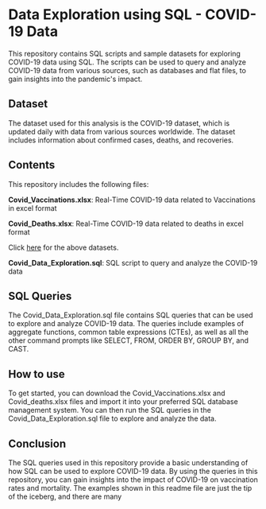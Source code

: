 # Data Exploration using SQL - COVID-19 Data
This repository contains SQL scripts and sample datasets for exploring COVID-19 data using SQL. The scripts can be used to query and analyze COVID-19 data from various sources, such as databases and flat files, to gain insights into the pandemic's impact.

## Dataset
The dataset used for this analysis is the COVID-19 dataset, which is updated daily with data from various sources worldwide. The dataset includes information about confirmed cases, deaths, and recoveries.

## Contents
This repository includes the following files:

**Covid_Vaccinations.xlsx**: Real-Time COVID-19 data related to Vaccinations in excel format

**Covid_Deaths.xlsx**: Real-Time COVID-19 data related to deaths in excel format

Click [here](https://drive.google.com/drive/folders/1ra5qD-8JilcCakcxYTMar0_CT5vq1zsr?usp=sharing) for the above datasets.

**Covid_Data_Exploration.sql**:  SQL script to query and analyze the COVID-19 data

## SQL Queries
The Covid_Data_Exploration.sql file contains SQL queries that can be used to explore and analyze COVID-19 data. The queries include examples of aggregate functions, common table expressions (CTEs), as well as all the other command prompts like SELECT, FROM, ORDER BY, GROUP BY, and CAST.

## How to use
To get started, you can download the Covid_Vaccinations.xlsx and Covid_deaths.xlsx files and import it into your preferred SQL database management system. You can then run the SQL queries in the Covid_Data_Exploration.sql file to explore and analyze the data.

## Conclusion

The SQL queries used in this repository provide a basic understanding of how SQL can be used to explore COVID-19 data. By using the queries in this repository, you can gain insights into the impact of COVID-19 on vaccination rates and mortality. The examples shown in this readme file are just the tip of the iceberg, and there are many
